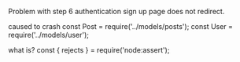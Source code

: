 Problem with step 6 authentication
sign up page does not redirect.

 caused to crash
 const Post = require('../models/posts');
const User = require('../models/user');

what is?
const { rejects } = require('node:assert');